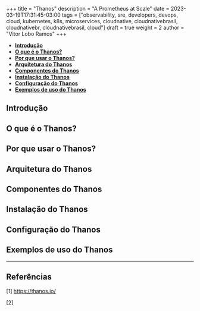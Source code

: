 +++
title = "Thanos"
description = "A Prometheus at Scale"
date = 2023-03-19T17:31:45-03:00
tags = ["observability, sre, developers, devops, cloud, kubernetes, k8s, microservices, cloudnative, cloudnativebrasil, cloudnativebr, cloudnativebrasil, cloud"]
draft = true
weight = 2
author = "Vitor Lobo Ramos"
+++


* **[Introdução](#introdução)**
* **[O que é o Thanos?](#o-que-é-o-thanos?)**
* **[Por que usar o Thanos?](#por-que-usar-o-thanos?)**
* **[Arquitetura do Thanos](#arquitetura-do-thanos)**
* **[Componentes do Thanos](#componentes-do-thanos)**
* **[Instalação do Thanos](#instalação-do-thanos)**
* **[Configuração do Thanos](#configuração-do-thanos)**
* **[Exemplos de uso do Thanos](#exemplos-de-uso-do-thanos)**

## Introdução

## O que é o Thanos?

## Por que usar o Thanos?

## Arquitetura do Thanos

## Componentes do Thanos

## Instalação do Thanos

## Configuração do Thanos

## Exemplos de uso do Thanos


---

## Referências

[1] https://thanos.io/

[2]